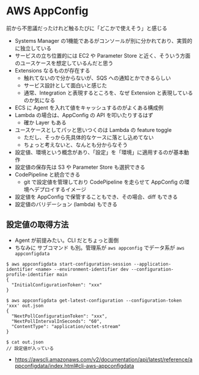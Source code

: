 # AWS AppConfig

前から不思議だったけれど触るたびに「どこかで使えそう」と感じる

- Systems Manager の1機能であるがコンソールが別に分かれており、実質的に独立している
- サービスの立ち位置的には EC2 や Parameter Store と近く、そういう方面のユースケースを想定しているんだと思う
- Extensions なるものが存在する
  - 触れてないので分からないが、SQS への通知とかできるらしい
  - サービス設計として面白いと感じた
  - 通常、Integration と表現するところを、なぜ Extension と表現しているのか気になる
- ECS に Agent を入れて値をキャッシュするのがよくある構成例
- Lambda の場合は、AppConfig の API を叩いたりするはず
  - 確か Layer もある
- ユースケースとしてパッと思いつくのは Lambda の feature toggle
  - ただし、そっから先具体的なケースに落とし込めてない
  - ちょっと考えないと、なんとも分からなそう
- 設定値、環境という概念があり、「設定」を「環境」に適用するのが基本動作
- 設定値の保存先は S3 や Parameter Store も選択できる
- CodePipeline と統合できる
  - git で設定値を管理しており CodePipeline を走らせて AppConfig の環境へデプロイするイメージ
- 設定値を AppConfig で保管することもでき、その場合、diff もできる
- 設定値のバリデーション (lambda) もできる

## 設定値の取得方法
- Agent が前提みたい。CLI だとちょっと面倒
- ちなみに サブコマンド も別。管理系が `aws appconfig` でデータ系が `aws appconfigdata`

```console
$ aws appconfigdata start-configuration-session --application-identifier <name> --environment-identifier dev --configuration-profile-identifier main
{
  "InitialConfigurationToken": "xxx"
}

$ aws appconfigdata get-latest-configuration --configuration-token 'xxx' out.json
{
  "NextPollConfigurationToken": "xxx",
  "NextPollIntervalInSeconds": "60",
  "ContentType": "application/octet-stream"
}

$ cat out.json
// 設定値が入っている
```

- https://awscli.amazonaws.com/v2/documentation/api/latest/reference/appconfigdata/index.html#cli-aws-appconfigdata
